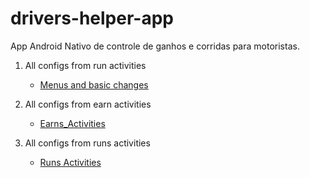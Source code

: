 # drivers-helper-app



App Android Nativo de controle de ganhos e corridas para motoristas.


1. All configs from run activities
      - [Menus and basic changes](https://github.com/TeigoCoding/drivers-helper-app/tree/Menus-and-basic-changes)

2. All configs from earn activities
      - [Earns_Activities](https://github.com/TeigoCoding/drivers-helper-app/tree/Earns-Activities)

2. All configs from runs activities
      - [Runs Activities](https://github.com/TeigoCoding/drivers-helper-app/tree/Runs-Activities)

